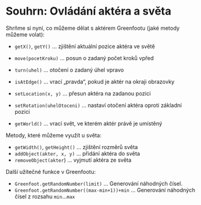 # Souhrn: Ovládání aktéra a světa

Shrňme si nyní, co můžeme dělat s&nbsp;aktérem Greenfootu (jaké metody můžeme volat):

 - `getX()`, `getY()` &hellip; zjištění aktuální pozice aktéra ve světě

 - `move(pocetKroku)` &hellip; posun o&nbsp;zadaný počet kroků vpřed
 - `turn(uhel)` &hellip; otočení o&nbsp;zadaný úhel vpravo
 - `isAtEdge()` &hellip; vrací „pravda“, pokud je aktér na okraji obrazovky
 - `setLocation(x, y)` &hellip; přesun aktéra na zadanou pozici
 - `setRotation(uhelOtoceni)` &hellip; nastaví otočení aktéra oproti základní pozici
 - `getWorld()` &hellip; vrací svět, ve kterém aktér právě je umístěný

Metody, které můžeme využít u&nbsp;světa:
 - `getWidth()`, `getHeight()` &hellip; zjištění rozměrů světa
 - `addObject(akter, x, y)` &hellip; přidání aktéra do světa
 - `removeObject(akter`) &hellip; vyjmutí aktéra ze světa

Další užitečné funkce v&nbsp;Greenfootu:
 - `Greenfoot.getRandomNumber(limit)` &hellip; Generování náhodných čísel.
 - `Greenfoot.getRandomNumber((max-min+1))+min` &hellip; Generování náhodných čísel z&nbsp;rozsahu `min`...`max`